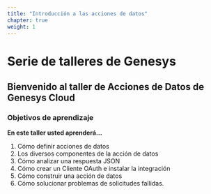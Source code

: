 ```yaml
---
title: "Introducción a las acciones de datos"
chapter: true
weight: 1
---
```


# Serie de talleres de Genesys

## Bienvenido al taller de Acciones de Datos de Genesys Cloud 

### Objetivos de aprendizaje
**En este taller usted aprenderá...**

1. Cómo definir acciones de datos
2. Los diversos componentes de la acción de datos
3. Cómo analizar una respuesta JSON
4. Cómo crear un Cliente OAuth e instalar la integración
5. Cómo construir una acción de datos
6. Cómo solucionar problemas de solicitudes fallidas.